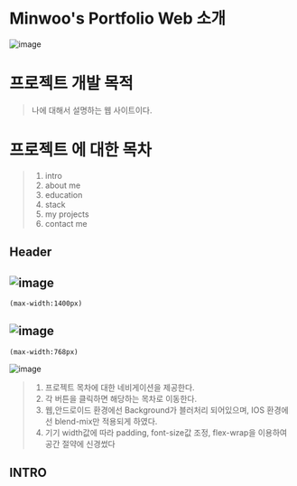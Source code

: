 # Minwoo's Portfolio Web 소개
![image](https://user-images.githubusercontent.com/70689018/217757152-b1b873f6-37ad-4d34-b1a8-615eb3615f88.png)

# 프로젝트 개발 목적
> 나에 대해서 설명하는 웹 사이트이다. 

# 프로젝트 에 대한 목차 
> 1. intro
> 2. about me
> 3. education
> 4. stack
> 5. my projects
> 6. contact me

## Header
![image](https://user-images.githubusercontent.com/70689018/217759326-e7c67be2-719e-4122-a80d-4077c7c57d24.png)
------------------------
```
(max-width:1400px)
```
![image](https://user-images.githubusercontent.com/70689018/217760165-057c4d85-9f15-474f-8d25-be626b0d77ff.png)
------------------------
```
(max-width:768px)
```
![image](https://user-images.githubusercontent.com/70689018/217760211-bfd0494f-1886-49f5-bc2e-4eb909c9f9a2.png)

> 1. 프로젝트 목차에 대한 네비게이션을 제공한다.
> 2. 각 버튼을 클릭하면 해당하는 목차로 이동한다.
> 3. 웹,안드로이드 환경에선 Background가 블러처리 되어있으며, IOS 환경에선 blend-mix만 적용되게 하였다.
> 4. 기기 width값에 따라 padding, font-size값 조정, flex-wrap을 이용하여 공간 절약에 신경썼다

## INTRO
